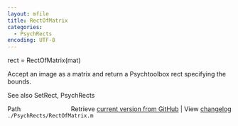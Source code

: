 ```yaml
---
layout: mfile
title: RectOfMatrix
categories:
  - PsychRects
encoding: UTF-8
---
```


rect = RectOfMatrix\(mat\)

Accept an image as a matrix and return a Psychtoolbox rect specifying
the bounds.

See also SetRect, PsychRects


<div class="code_header" style="text-align:right;">
  <span style="float:left;">Path&nbsp;&nbsp;</span> <span class="counter">Retrieve <a href=
  "https://raw.github.com/Psychtoolbox-3/Psychtoolbox-3/beta/./PsychRects/RectOfMatrix.m">current version from GitHub</a> | View <a href=
  "https://github.com/Psychtoolbox-3/Psychtoolbox-3/commits/beta/./PsychRects/RectOfMatrix.m">changelog</a></span>
</div>
<div class="code">
  <code>./PsychRects/RectOfMatrix.m</code>
</div>
